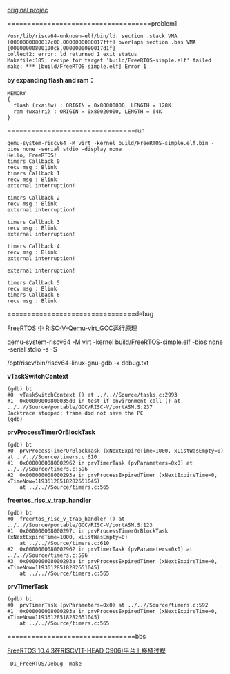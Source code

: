 [original projec](https://github.com/OSCPU/FreeRTOS/tree/afbd3dca6a385498424a34a7e26493d97e58f8eb)

====================================problem1
```
/usr/lib/riscv64-unknown-elf/bin/ld: section .stack VMA [0000000080017c00,0000000080017fff] overlaps section .bss VMA [00000000800100c8,0000000080017d1f]
collect2: error: ld returned 1 exit status
Makefile:185: recipe for target 'build/FreeRTOS-simple.elf' failed
make: *** [build/FreeRTOS-simple.elf] Error 1

```

**by expanding flash and ram：**
```
MEMORY
{
  flash (rxai!w) : ORIGIN = 0x80000000, LENGTH = 128K
  ram (wxa!ri) : ORIGIN = 0x80020000, LENGTH = 64K
}
```
================================run
```
qemu-system-riscv64 -M virt -kernel build/FreeRTOS-simple.elf.bin -bios none -serial stdio -display none
Hello, FreeRTOS!
timers Callback 0
recv msg : Blink
timers Callback 1
recv msg : Blink
external interruption!

timers Callback 2
recv msg : Blink
external interruption!

timers Callback 3
recv msg : Blink
external interruption!

timers Callback 4
recv msg : Blink
external interruption!

external interruption!

timers Callback 5
recv msg : Blink
timers Callback 6
recv msg : Blink
```

================================debug

[FreeRTOS 中 RISC-V-Qemu-virt_GCC运行原理](https://blog.csdn.net/u011011827/article/details/120336068)

qemu-system-riscv64 -M virt -kernel build/FreeRTOS-simple.elf -bios none -serial stdio -s -S

/opt/riscv/bin/riscv64-linux-gnu-gdb -x  debug.txt 


**vTaskSwitchContext**
```
(gdb) bt
#0  vTaskSwitchContext () at ../..//Source/tasks.c:2993
#1  0x00000000800035d0 in test_if_environment_call () at ../..//Source/portable/GCC/RISC-V/portASM.S:237
Backtrace stopped: frame did not save the PC
(gdb) 
```

**prvProcessTimerOrBlockTask**
```
(gdb) bt
#0  prvProcessTimerOrBlockTask (xNextExpireTime=1000, xListWasEmpty=0) at ../..//Source/timers.c:610
#1  0x0000000080002962 in prvTimerTask (pvParameters=0x0) at ../..//Source/timers.c:596
#2  0x000000008000293a in prvProcessExpiredTimer (xNextExpireTime=0, xTimeNow=11936128518282651045)
    at ../..//Source/timers.c:565
```

**freertos_risc_v_trap_handler**
```
(gdb) bt
#0  freertos_risc_v_trap_handler () at ../..//Source/portable/GCC/RISC-V/portASM.S:123
#1  0x000000008000297c in prvProcessTimerOrBlockTask (xNextExpireTime=1000, xListWasEmpty=0)
    at ../..//Source/timers.c:610
#2  0x0000000080002962 in prvTimerTask (pvParameters=0x0) at ../..//Source/timers.c:596
#3  0x000000008000293a in prvProcessExpiredTimer (xNextExpireTime=0, xTimeNow=11936128518282651045)
    at ../..//Source/timers.c:565
```

**prvTimerTask**
```
(gdb) bt
#0  prvTimerTask (pvParameters=0x0) at ../..//Source/timers.c:592
#1  0x000000008000293a in prvProcessExpiredTimer (xNextExpireTime=0, xTimeNow=11936128518282651045)
    at ../..//Source/timers.c:565
```

 

================================bbs

[FreeRTOS 10.4.3在RISCV(T-HEAD C906)平台上移植过程](https://bbs.aw-ol.com/topic/231/freertos-10-4-3%E5%9C%A8riscv-t-head-c906-%E5%B9%B3%E5%8F%B0%E4%B8%8A%E7%A7%BB%E6%A4%8D%E8%BF%87%E7%A8%8B?lang=zh-CN)
```
 D1_FreeRTOS/Debug  make
```
